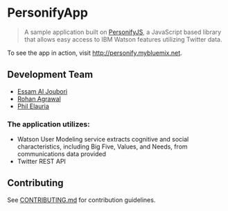 PersonifyApp
==============
> A sample application built on [PersonifyJS](https://github.com/PersonifyJS/personify.js), a JavaScript based library that allows easy access to IBM Watson features utilizing Twitter data.

To see the app in action, visit http://personify.mybluemix.net.

## Development Team
  - [Essam Al Joubori](https://github.com/essamjoubori)
  - [Rohan Agrawal](https://github.com/rohanagrawal)
  - [Phil Elauria](https://github.com/philelauria)

### The application utilizes:
  - Watson User Modeling service extracts cognitive and social characteristics, including Big Five, Values, and Needs, from communications data provided
  - Twitter REST API

## Contributing

See [CONTRIBUTING.md](CONTRIBUTING.md) for contribution guidelines.